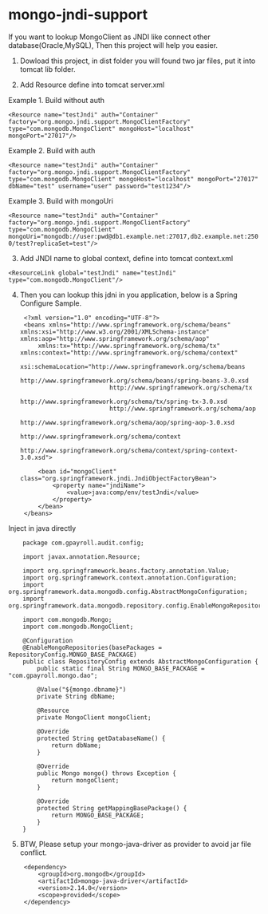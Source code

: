 mongo-jndi-support
===================
If you want to lookup MongoClient as JNDI like connect other database(Oracle,MySQL), Then this project will help you easier.

1. Dowload this project, in dist folder you will found two jar files, put it into tomcat lib folder.

2. Add Resource define into tomcat server.xml

Example 1. Build without auth

`<Resource name="testJndi" auth="Container" factory="org.mongo.jndi.support.MongoClientFactory" type="com.mongodb.MongoClient" mongoHost="localhost" mongoPort="27017"/>`


Example 2. Build with auth

`<Resource name="testJndi" auth="Container" factory="org.mongo.jndi.support.MongoClientFactory" type="com.mongodb.MongoClient" mongoHost="localhost" mongoPort="27017" dbName="test" username="user" password="test1234"/>`


Example 3. Build with mongoUri

`<Resource name="testJndi" auth="Container" factory="org.mongo.jndi.support.MongoClientFactory" type="com.mongodb.MongoClient" mongoUri="mongodb://user:pwd@db1.example.net:27017,db2.example.net:2500/test?replicaSet=test"/>`

3. Add JNDI name to global context, define into tomcat context.xml

`<ResourceLink global="testJndi" name="testJndi" type="com.mongodb.MongoClient"/>`

4. Then you can lookup this jdni in you application, below is a Spring Configure Sample.

		<?xml version="1.0" encoding="UTF-8"?>
		<beans xmlns="http://www.springframework.org/schema/beans" xmlns:xsi="http://www.w3.org/2001/XMLSchema-instance" xmlns:aop="http://www.springframework.org/schema/aop"
			xmlns:tx="http://www.springframework.org/schema/tx" xmlns:context="http://www.springframework.org/schema/context"
			xsi:schemaLocation="http://www.springframework.org/schema/beans 
								http://www.springframework.org/schema/beans/spring-beans-3.0.xsd
								http://www.springframework.org/schema/tx
								http://www.springframework.org/schema/tx/spring-tx-3.0.xsd
								http://www.springframework.org/schema/aop 
								http://www.springframework.org/schema/aop/spring-aop-3.0.xsd
								http://www.springframework.org/schema/context   
								http://www.springframework.org/schema/context/spring-context-3.0.xsd">

			<bean id="mongoClient" class="org.springframework.jndi.JndiObjectFactoryBean">
				<property name="jndiName">
					<value>java:comp/env/testJndi</value>
				</property>
			</bean>
		</beans>

Inject in java directly

		package com.gpayroll.audit.config;

		import javax.annotation.Resource;

		import org.springframework.beans.factory.annotation.Value;
		import org.springframework.context.annotation.Configuration;
		import org.springframework.data.mongodb.config.AbstractMongoConfiguration;
		import org.springframework.data.mongodb.repository.config.EnableMongoRepositories;

		import com.mongodb.Mongo;
		import com.mongodb.MongoClient;

		@Configuration
		@EnableMongoRepositories(basePackages = RepositoryConfig.MONGO_BASE_PACKAGE)
		public class RepositoryConfig extends AbstractMongoConfiguration {
			public static final String MONGO_BASE_PACKAGE = "com.gpayroll.mongo.dao";

			@Value("${mongo.dbname}")
			private String dbName;

			@Resource
			private MongoClient mongoClient;

			@Override
			protected String getDatabaseName() {
				return dbName;
			}

			@Override
			public Mongo mongo() throws Exception {
				return mongoClient;
			}

			@Override
			protected String getMappingBasePackage() {
				return MONGO_BASE_PACKAGE;
			}
		}
5. BTW, Please setup your mongo-java-driver as provider to avoid jar file conflict.

		<dependency>
			<groupId>org.mongodb</groupId>
			<artifactId>mongo-java-driver</artifactId>
			<version>2.14.0</version>
			<scope>provided</scope>
		</dependency>
